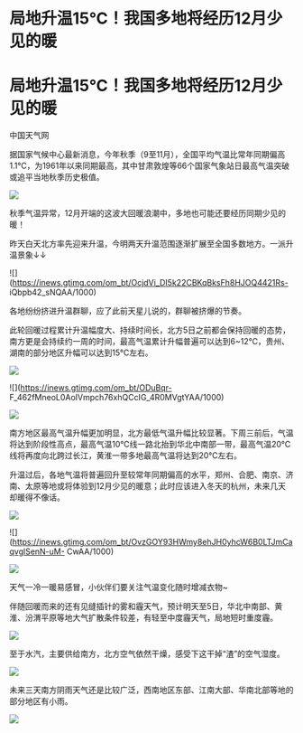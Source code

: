 # 局地升温15℃！我国多地将经历12月少见的暖

# 局地升温15℃！我国多地将经历12月少见的暖

中国天气网

据国家气候中心最新消息，今年秋季（9至11月），全国平均气温比常年同期偏高1.1℃，为1961年以来同期最高，其中甘肃敦煌等66个国家气象站日最高气温突破或追平当地秋季历史极值。

![](https://inews.gtimg.com/om_bt/OAkC5nTVKG0NbrZcRVyeTfzd-4hsBRYwy4WsbGPKk8WoMAA/1000)

秋季气温异常，12月开端的这波大回暖浪潮中，多地也可能还要经历同期少见的暖！

昨天白天北方率先迎来升温，今明两天升温范围逐渐扩展至全国多数地方。一派升温景象↓↓

![](https://inews.gtimg.com/om_bt/OcjdVi_DI5k22CBKqBksFh8HJOQ4421Rs-
iQbpb42_sNQAA/1000)

各地纷纷挤进升温群聊，应了此前天星儿说的，群聊被挤爆的节奏。

此轮回暖过程累计升温幅度大、持续时间长，北方5日之前都会保持回暖的态势，南方更是会持续约一周的时间，最高气温累计升幅普遍可以达到6~12℃，贵州、湖南的部分地区升幅可以达到15℃左右。

![](https://inews.gtimg.com/om_bt/Ofwf1j-ICxajGx08NWP4pbxpjI5NuC9qZlJDHkcrJGtC8AA/1000)

![](https://inews.gtimg.com/om_bt/ODuBqr-
F_462fMneoL0AoIVmpch76xhQCcIG_4R0MVgtYAA/1000)

![](https://inews.gtimg.com/om_bt/OTrSeqy_kTcNjaNeJ5X0O5pjfGesJ7ykclswubVJHYAtAAA/1000)

南方地区最高气温升幅更加明显，北方最低气温升幅比较显著。下周三前后，气温将达到阶段性高点，最高气温10℃线一路北抬到华北中南部一带，最高气温20℃线将再度向北跨过长江，黄淮一带多地最高气温将达到20℃左右。

升温过后，各地气温将普遍回升至较常年同期偏高的水平，郑州、合肥、南京、济南、太原等地或将体验到12月少见的暖意；此时应该进入冬天的杭州，未来几天却暖得不像话。

![](https://inews.gtimg.com/om_bt/OfvmScnt8Xs5aJoy2XlsAQXl21RKkHyGWsVNOBs68Gs8UAA/1000)

![](https://inews.gtimg.com/om_bt/OvzGOY93HWmy8ehJH0yhcW6B0LTJmCaqvglSenN-uM-
CwAA/1000)

![](https://inews.gtimg.com/om_bt/OKbFYuB9iYlmqDbw4UP_OD-H14teW5EcX_jk_sdkTAmCwAA/1000)

天气一冷一暖易感冒，小伙伴们要关注气温变化随时增减衣物~

伴随回暖而来的还有见缝插针的雾和霾天气，预计明天至5日，华北中南部、黄淮、汾渭平原等地大气扩散条件较差，有轻至中度霾天气，局地短时重度霾。

![](https://inews.gtimg.com/om_bt/ONKdgZbNGPkBheaWBYvF8UBq3I4Outj0plctW5Lro77SUAA/1000)

至于水汽，主要供给南方，北方空气依然干燥，感受下这干掉“渣”的空气湿度。

![](https://inews.gtimg.com/om_bt/OxT2A0JeuOcgu8N9mQd99ktqWZIhoj_FWLHrLBSm5c2LwAA/1000)

未来三天南方阴雨天气还是比较广泛，西南地区东部、江南大部、华南北部等地的部分地区有小雨。

![](https://inews.gtimg.com/om_bt/OLlIes3TgvtO97xvOv_XkkUd1Ykg0WqE2NtD7mQh_vMGIAA/1000)

